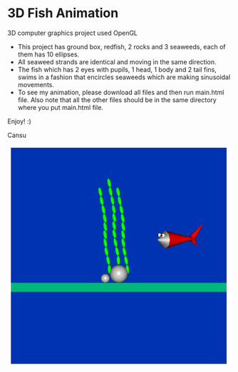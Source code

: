 # 3D Fish Animation
3D computer graphics project used OpenGL

- This project has ground box, redfish, 2 rocks and 3 seaweeds, each of them has 10 ellipses. 
- All seaweed strands are identical and moving in the same direction. 
- The fish which has 2 eyes with pupils, 1 head, 1 body and 2 tail fins, swims in a fashion that encircles seaweeds which are making sinusoidal movements. 
- To see my animation, please download all files and then run main.html file. Also note that all the other files should be in the same directory where you put main.html file.

Enjoy! :)

Cansu

![ss_fish_animation](./fish1.png)


